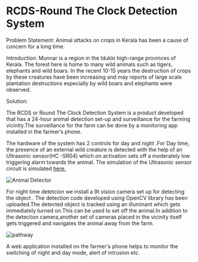 # RCDS-Round The Clock Detection System

Problem Statement:
Animal attacks on crops in Kerala has been a cause of concern for a long time.

Introduction:
Munnar is a region in the Idukki high-range provinces of Kerala. The forest here is home to many wild animals such as tigers, elephants and wild boars. In the recent 10-15 years the destruction of crops by these creatures have been increasing and may reports of large scale plantation destructions  especially by wild boars and elephants were observed.


Solution:

The RCDS or Round The Clock Detection System is a product developed that has a 24-hour  animal detection set-up and surveillance for the farming vicinity.The surveillance for the farm can be done by a monitoring app installed in the farmer’s phone.

The hardware of the system has 2 controls for day and night .For Day time,  the presence of an external wild creature is detected with the help of an Ultrasonic sensor(HC -SR04) which on activation sets off a moderately low triggering alarm towards the animal. The simulation of the Ultrasonic sensor circuit is simulated [here.](https://www.tinkercad.com/things/4batVNO9OJZ-test/editel?sharecode=KnvPZKgdMqX2d_8PNaXX0Jo2ahHH1qfF4zlye5tGsnA)

![Animal Detector](https://user-images.githubusercontent.com/67196669/120081153-95e23c00-c0d9-11eb-9220-c26d52f7b1b7.png)

For night time detetcion we  install a 9t vision camera set up for detecting the object . The detection code developed using OpenCV library has been uploaded.The detected object is tracked using an  illuminant which gets immediately turned on.This can be used to set off the animal.In addition to the detection camera,another set of  cameras placed in the vicinity itself gets triggered and  navigates the animal away from the farm.

![pathway](https://user-images.githubusercontent.com/67196669/120081557-db076d80-c0db-11eb-8760-380e714783bb.jpeg)


A web application installed on the farmer's phone helps to monitor the switching of night and day mode, alert of intrusion etc.







